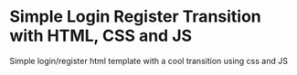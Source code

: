 # Simple Login Register Transition with HTML, CSS and JS
Simple login/register html template with a cool transition using css and JS
